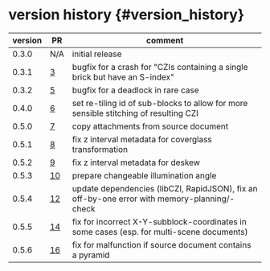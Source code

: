 version history                 {#version_history}
============

 version            | PR                                                | comment
 ------------------ |---------------------------------------------------| ---------------------------------------------------
 0.3.0              | N/A                                               | initial release
 0.3.1              | [3](https://github.com/ZEISS/warpaffine/pull/3)   | bugfix for a crash for "CZIs containing a single brick but have an S-index"
 0.3.2              | [5](https://github.com/ZEISS/warpaffine/pull/5)   | bugfix for a deadlock in rare case
 0.4.0              | [6](https://github.com/ZEISS/warpaffine/pull/6)   | set re-tiling id of sub-blocks to allow for more sensible stitching of resulting CZI
 0.5.0              | [7](https://github.com/ZEISS/warpaffine/pull/7)   | copy attachments from source document
 0.5.1              | [8](https://github.com/ZEISS/warpaffine/pull/8)   | fix z interval metadata for coverglass transformation
 0.5.2              | [9](https://github.com/ZEISS/warpaffine/pull/9)   | fix z interval metadata for deskew
 0.5.3              | [10](https://github.com/ZEISS/warpaffine/pull/10) | prepare changeable illumination angle
 0.5.4              | [12](https://github.com/ZEISS/warpaffine/pull/12) | update dependencies (libCZI, RapidJSON), fix an off-by-one error with memory-planning/-check
 0.5.5              | [14](https://github.com/ZEISS/warpaffine/pull/14) | fix for incorrect X-Y-subblock-coordinates in some cases (esp. for multi-scene documents)
 0.5.6              | [16](https://github.com/ZEISS/warpaffine/pull/16) | fix for malfunction if source document contains a pyramid
